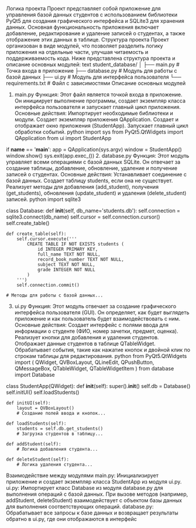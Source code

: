 Логика проекта
Проект представляет собой приложение для управления базой данных студентов с использованием библиотеки PyQt5 для создания графического интерфейса и SQLite3 для хранения данных. Основная функциональность приложения включает добавление, редактирование и удаление записей о студентах, а также отображение этих данных в таблице.
Структура проекта
Проект организован в виде модулей, что позволяет разделить логику приложения на отдельные части, улучшая читаемость и поддерживаемость кода. Ниже представлена структура проекта и описание основных модулей:
text
student_database/
│
├── main.py          # Точка входа в приложение
├── database.py      # Модуль для работы с базой данных
├── ui.py            # Модуль для интерфейса пользователя
└── requirements.txt  # Файл с зависимостями
Описание основных модулей
1. main.py
Функция: Этот файл является точкой входа в приложение. Он инициирует выполнение программы, создает экземпляр класса интерфейса пользователя и запускает главный цикл приложения.
Основные действия:
Импортирует необходимые библиотеки и модули.
Создает экземпляр приложения QApplication.
Создает и отображает окно приложения (StudentApp).
Запускает главный цикл обработки событий.
python
import sys
from PyQt5.QtWidgets import QApplication
from ui import StudentApp

if __name__ == '__main__':
    app = QApplication(sys.argv)
    window = StudentApp()
    window.show()
    sys.exit(app.exec_())
2. database.py
Функция: Этот модуль управляет всеми операциями с базой данных SQLite. Он отвечает за создание таблицы, добавление, обновление, удаление и получение записей о студентах.
Основные действия:
Устанавливает соединение с базой данных.
Создает таблицу students, если она не существует.
Реализует методы для добавления (add_student), получения (get_students), обновления (update_student) и удаления (delete_student) записей.
python
import sqlite3

class Database:
    def __init__(self, db_name='students.db'):
        self.connection = sqlite3.connect(db_name)
        self.cursor = self.connection.cursor()
        self.create_table()

    def create_table(self):
        self.cursor.execute('''
            CREATE TABLE IF NOT EXISTS students (
                id INTEGER PRIMARY KEY,
                full_name TEXT NOT NULL,
                record_book_number TEXT NOT NULL,
                subject TEXT NOT NULL,
                grade INTEGER NOT NULL
            )
        ''')
        self.connection.commit()

    # Методы для работы с базой данных...
3. ui.py
Функция: Этот модуль отвечает за создание графического интерфейса пользователя (GUI). Он определяет, как будет выглядеть приложение и как пользователь будет взаимодействовать с ним.
Основные действия:
Создает интерфейс с полями ввода для информации о студенте (ФИО, номер зачетки, предмет, оценка).
Реализует кнопки для добавления и удаления студентов.
Отображает данные студентов в таблице QTableWidget.
Обрабатывает события, такие как нажатие кнопок и двойной клик по строкам таблицы для редактирования.
python
from PyQt5.QtWidgets import (
    QWidget, QVBoxLayout, QLineEdit,
    QPushButton, QMessageBox, QTableWidget,
    QTableWidgetItem
)
from database import Database

class StudentApp(QWidget):
    def __init__(self):
        super().__init__()
        self.db = Database()
        self.initUI()
        self.loadStudents()

    def initUI(self):
        layout = QVBoxLayout()
        # Создание полей ввода и кнопок...
        
    def loadStudents(self):
        students = self.db.get_students()
        # Загрузка студентов в таблицу...
        
    def addStudent(self):
        # Логика добавления студента...
        
    def deleteStudent(self):
        # Логика удаления студента...
Взаимодействие между модулями
main.py:
Инициализирует приложение и создает экземпляр класса StudentApp из модуля ui.py.
ui.py:
Импортирует класс Database из модуля database.py для выполнения операций с базой данных.
При вызове методов (например, addStudent, deleteStudent) взаимодействует с объектом базы данных для выполнения соответствующих операций.
database.py:
Обрабатывает все запросы к базе данных и возвращает результаты обратно в ui.py, где они отображаются в интерфейс
